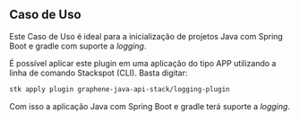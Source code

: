 ## **Caso de Uso**
Este Caso de Uso é ideal para a inicialização de projetos Java com Spring Boot e gradle com suporte a _logging_.

É possível aplicar este plugin em uma aplicação do tipo APP utilizando a linha de comando Stackspot (CLI). Basta digitar:
```bash
stk apply plugin graphene-java-api-stack/logging-plugin
```

Com isso a aplicação Java com Spring Boot e gradle terá suporte a _logging_.
